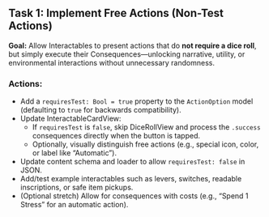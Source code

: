 ## Task 1: Implement Free Actions (Non-Test Actions)

**Goal:** Allow Interactables to present actions that do **not require a dice roll**, but simply execute their Consequences—unlocking narrative, utility, or environmental interactions without unnecessary randomness.

### Actions:
- Add a `requiresTest: Bool = true` property to the `ActionOption` model (defaulting to `true` for backwards compatibility).
- Update InteractableCardView:
    - If `requiresTest` is `false`, skip DiceRollView and process the `.success` consequences directly when the button is tapped.
    - Optionally, visually distinguish free actions (e.g., special icon, color, or label like “Automatic”).
- Update content schema and loader to allow `requiresTest: false` in JSON.
- Add/test example interactables such as levers, switches, readable inscriptions, or safe item pickups.
- (Optional stretch) Allow for consequences with costs (e.g., “Spend 1 Stress” for an automatic action).